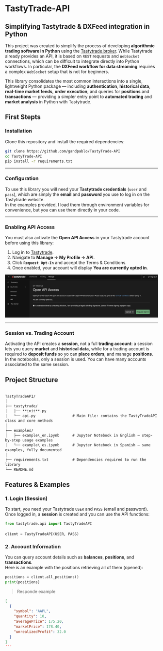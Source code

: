 # TastyTrade-API

## Simplifying Tastytrade & DXFeed integration in Python  

This project was created to simplify the process of developing **algorithmic trading software in Python** using the [Tastytrade broker](https://developer.tastytrade.com). While Tastytrade already provides an API, it is based on `REST` requests and `WebSocket` connections, which can be difficult to integrate directly into Python workflows. In particular, the **DXFeed workflow for data streaming** requires a complex `WebSocket` setup that is not for beginners.  

This library consolidates the most common interactions into a single, lightweight Python package — including **authentication**, **historical data**, **real-time market feeds**, **order execution**, and queries for **positions** and **transactions** — providing a simpler entry point to **automated trading** and **market analysis** in Python with Tastytrade.  

## First Stepts

### Installation

Clone this repository and install the required dependencies:

```bash
git clone https://github.com/gandpablo/TastyTrade-API
cd TastyTrade-API
pip install -r requirements.txt
```
---

### Configuration

To use this library you will need your **Tastytrade credentials** (`user` and `pass`), which are simply the **email** and **password** you use to log in on the Tastytrade website.  
In the examples provided, I load them through environment variables for convenience, but you can use them directly in your code.  

---

### Enabling API Access

You must also activate the **Open API Access** in your Tastytrade account before using this library:

1. Log in to [Tastytrade](https://tastytrade.com).  
2. Navigate to **Manage → My Profile → API**.  
3. Click **`Request Opt-In`** and accept the Terms & Conditions.  
4. Once enabled, your account will display **You are currently opted in**.

![Step 1](./images/api_optout.png)

---

### Session vs. Trading Account

Activating the API creates a **session**, not a full **trading account**: a session lets you query **market** and **historical data**, while for a trading account is required to **deposit funds** so yo can **place orders**, and manage **positions**. In the notebooks, only a session is used. You can have many accounts associated to the same session.


## Project Structure

```

TastyTradeAPI/
│
├── tastytrade/
│   ├── **init**.py
│   └── api.py                 # Main file: contains the TastyTradeAPI class and core methods
│
├── examples/
│   ├── example\_en.ipynb      # Jupyter Notebook in English – step-by-step usage examples
│   └── example\_es.ipynb      # Jupyter Notebook in Spanish – same examples, fully documented
│
├── requirements.txt           # Dependencies required to run the library
└── README.md

```

## Features & Examples

### 1. Login (Session)

To start, you need your Tastytrade `USER` and `PASS` (email and password).  
Once logged in, a **session** is created and you can use the API functions:

```python
from tastytrade.api import TastyTradeAPI

client = TastyTradeAPI(USER, PASS)
```

### 2. Account Information

You can query account details such as **balances**, **positions**, and **transactions**.  
Here is an example with the positions retrieving all of them (opened):

```python
positions = client.all_positions()
print(positions)
```
> Responde example

```json
[
  {
    "symbol": "AAPL",
    "quantity": 10,
    "averagePrice": 175.20,
    "marketPrice": 178.40,
    "unrealizedProfit": 32.0
  }
]
´´´
















